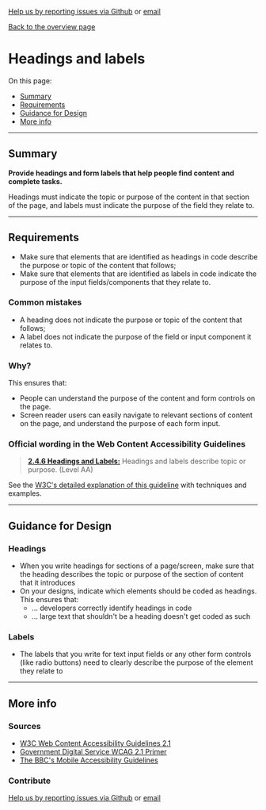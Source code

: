 [Help us by reporting issues via Github](https://github.com/theappbusiness/accessibility-guidelines) or [email](mailto:jeanfrancois@theappbusiness.com)

[Back to the overview page](./../README.md)

# Headings and labels

On this page:
* [Summary](#summary)
* [Requirements](#requirements)
* [Guidance for Design](#guidance-for-design)
* [More info](#more-info)

---

## Summary

**Provide headings and form labels that help people find content and complete tasks.**

Headings must indicate the topic or purpose of the content in that section of the page, and labels must indicate the purpose of the field they relate to.

---

## Requirements

*   Make sure that elements that are identified as headings in code describe the purpose or topic of the content that follows;
*   Make sure that elements that are identified as labels in code indicate the purpose of the input fields/components that they relate to.

### Common mistakes

*   A heading does not indicate the purpose or topic of the content that follows;
*   A label does not indicate the purpose of the field or input component it relates to.

### Why?

This ensures that:
* People can understand the purpose of the content and form controls on the page.
* Screen reader users can easily navigate to relevant sections of content on the page, and understand the purpose of each form input.

### Official wording in the Web Content Accessibility Guidelines

> [**2.4.6 Headings and Labels:**](https://www.w3.org/TR/UNDERSTANDING-WCAG20/navigation-mechanisms-descriptive.html) Headings and labels describe topic or purpose. (Level AA)

See the [W3C's detailed explanation of this guideline](https://www.w3.org/TR/UNDERSTANDING-WCAG20/navigation-mechanisms-descriptive.html) with techniques and examples.

---

## Guidance for Design

### Headings

* When you write headings for sections of a page/screen, make sure that the heading describes the topic or purpose of the section of content that it introduces
* On your designs, indicate which elements should be coded as headings. This ensures that:
  * ... developers correctly identify headings in code
  * ... large text that shouldn't be a heading doesn't get coded as such

### Labels

* The labels that you write for text input fields or any other form controls (like radio buttons) need to clearly describe the purpose of the element they relate to

---

## More info

### Sources

* [W3C Web Content Accessibility Guidelines 2.1](https://www.w3.org/TR/WCAG21/)
* [Government Digital Service WCAG 2.1 Primer](https://alphagov.github.io/wcag-primer/)
* [The BBC's Mobile Accessibility Guidelines](https://www.bbc.co.uk/guidelines/futuremedia/accessibility/mobile/summary)

### Contribute

[Help us by reporting issues via Github](https://github.com/theappbusiness/accessibility-guidelines) or [email](mailto:jeanfrancois@theappbusiness.com)